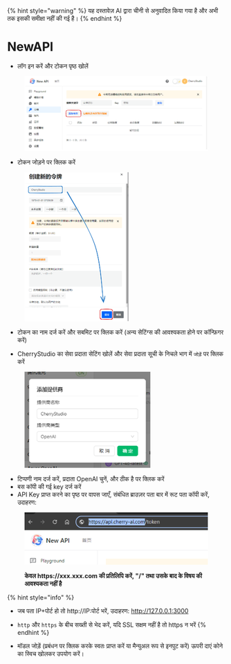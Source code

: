 
{% hint style="warning" %}
यह दस्तावेज़ AI द्वारा चीनी से अनुवादित किया गया है और अभी तक इसकी समीक्षा नहीं की गई है।
{% endhint %}

# NewAPI

* लॉग इन करें और टोकन पृष्ठ खोलें

<figure><img src="../../../.gitbook/assets/image (28).png" alt=""><figcaption></figcaption></figure>

* टोकन जोड़ने पर क्लिक करें

<figure><img src="../../../.gitbook/assets/image (29).png" alt="" width="240"><figcaption></figcaption></figure>

* टोकन का नाम दर्ज करें और सबमिट पर क्लिक करें (अन्य सेटिंग्स की आवश्यकता होने पर कॉन्फ़िगर करें)

* CherryStudio का सेवा प्रदाता सेटिंग खोलें और सेवा प्रदाता सूची के निचले भाग में `जोड़ें` पर क्लिक करें

<figure><img src="../../../.gitbook/assets/image (25).png" alt="" width="291"><figcaption></figcaption></figure>

* टिप्पणी नाम दर्ज करें, प्रदाता OpenAI चुनें, और ठीक है पर क्लिक करें
* बस कॉपी की गई key दर्ज करें
* API Key प्राप्त करने का पृष्ठ पर वापस जाएँ, संबंधित ब्राउज़र पता बार में रूट पता कॉपी करें, उदाहरण:

<figure><img src="../../../.gitbook/assets/image (30).png" alt=""><figcaption><p><strong>केवल https://xxx.xxx.com की प्रतिलिपि करें, "/" तथा उसके बाद के विषय की आवश्यकता नहीं है</strong></p></figcaption></figure>

{% hint style="info" %}
* जब पता IP+पोर्ट हो तो http://IP:पोर्ट भरें, उदाहरण: http://127.0.0.1:3000
* `http` और `https` के बीच सख्ती से भेद करें, यदि SSL सक्षम नहीं है तो https न भरें
{% endhint %}

* मॉडल जोड़ें (प्रबंधन पर क्लिक करके स्वतः प्राप्त करें या मैन्युअल रूप से इनपुट करें) ऊपरी दाएं कोने का स्विच खोलकर उपयोग करें।